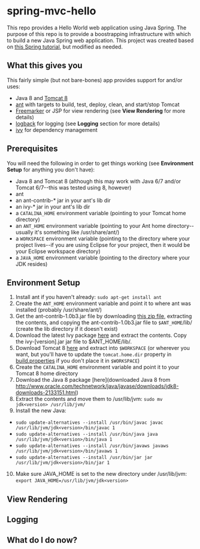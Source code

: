 # spring-mvc-hello

This repo provides a Hello World web application using Java Spring. The purpose of this repo is to provide a boostrapping infrastructure with which to build a new Java Spring web application. This project was created based on [this Spring tutorial](http://static.springsource.org/docs/Spring-MVC-step-by-step/part1.html), but modified as needed.

## What this gives you

This fairly simple (but not bare-bones) app provides support for and/or uses:

- Java 8 and [Tomcat 8](https://tomcat.apache.org/tomcat-8.0-doc/introduction.html)
- [ant](http://ant.apache.org/) with targets to build, test, deploy, clean, and start/stop Tomcat
- [Freemarker](http://freemarker.incubator.apache.org/) or JSP for view rendering (see **View Rendering** for more details)
- [logback](http://logback.qos.ch/) for logging (see **Logging** section for more details)
- [ivy](http://ant.apache.org/ivy/) for dependency management

## Prerequisites

You will need the following in order to get things working (see **Environment Setup** for anything you don't have):

- Java 8 and Tomcat 8 (although this may work with Java 6/7 and/or Tomcat 6/7--this was tested using 8, however)
- ant
- an ant-contrib-* jar in your ant's lib dir
- an ivy-* jar in your ant's lib dir
- a `CATALINA_HOME` environment variable (pointing to your Tomcat home directory)
- an `ANT_HOME` environment variable (pointing to your Ant home directory--usually it's something like /usr/share/ant/)
- a `WORKSPACE` environment variable (pointing to the directory where your project lives--if you are using Eclipse for your project, then it would be your Eclipse workspace directory)
- a `JAVA_HOME` environment variable (pointing to the directory where your JDK resides)

## Environment Setup

1. Install ant if you haven't already: `sudo apt-get install ant`
2. Create the `ANT_HOME` environment variable and point it to where ant was installed (probably /usr/share/ant/)
3. Get the ant-contrib-1.0b3.jar file by downloading [this zip file](http://sourceforge.net/projects/ant-contrib/files/ant-contrib/1.0b3/ant-contrib-1.0b3-bin.tar.gz/download), extracting the contents, and copying the ant-contrib-1.0b3.jar file to `$ANT_HOME`/lib/ (create the lib directory if it doesn't exist)
4. Download the latest Ivy package [here](http://ant.apache.org/ivy/download.cgi) and extract the contents. Copy the ivy-[version].jar jar file to $ANT_HOME/lib/.
5. Download Tomcat 8 [here](http://mirror.sdunix.com/apache/tomcat/tomcat-8/v8.0.30/bin/apache-tomcat-8.0.30.tar.gz) and extract into `$WORKSPACE` (or wherever you want, but you'll have to update the `tomcat.home.dir` property in [build.properties](./build.properties) if you don't place it in `$WORKSPACE`)
6. Create the `CATALINA_HOME` environment variable and point it to your Tomcat 8 home directory
7. Download the Java 8 package [here](downloaded Java 8 from http://www.oracle.com/technetwork/java/javase/downloads/jdk8-downloads-2133151.html)
8. Extract the contents and move them to /usr/lib/jvm: `sudo mv jdk<version> /usr/lib/jvm/`
9. Install the new Java:
  * `sudo update-alternatives --install /usr/bin/javac javac /usr/lib/jvm/jdk<version>/bin/javac 1`
  * `sudo update-alternatives --install /usr/bin/java java /usr/lib/jvm/jdk<version>/bin/java 1`
  * `sudo update-alternatives --install /usr/bin/javaws javaws /usr/lib/jvm/jdk<version>/bin/javaws 1`
  * `sudo update-alternatives --install /usr/bin/jar jar /usr/lib/jvm/jdk<version>/bin/jar 1`
10. Make sure JAVA_HOME is set to the new directory under /usr/lib/jvm: `export JAVA_HOME=/usr/lib/jvm/jdk<version>`

## View Rendering

## Logging

## What do I do now?
